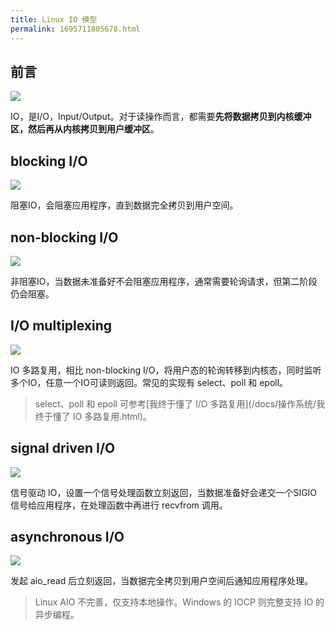 ```yaml
---
title: Linux IO 模型
permalink: 1695711805678.html
---
```


## 前言

![](http://image.caojiantao.site:1024/2ce4cd7fb7e4cd91bcdc5e21cc845ac2.png)

IO，是I/O，Input/Output。对于读操作而言，都需要**先将数据拷贝到内核缓冲区，然后再从内核拷贝到用户缓冲区**。

## blocking I/O

![](http://image.caojiantao.site:1024/c50328fb373aea36a044c74496b368a9.png)

阻塞IO，会阻塞应用程序，直到数据完全拷贝到用户空间。

## non-blocking I/O

![](http://image.caojiantao.site:1024/2b02fb1a730f207d837c11830c5c73ea.png)

非阻塞IO，当数据未准备好不会阻塞应用程序，通常需要轮询请求，但第二阶段仍会阻塞。

## I/O multiplexing

![](http://image.caojiantao.site:1024/5a94f34a59485caa03181e24d0b1b61c.png)

IO 多路复用，相比 non-blocking I/O，将用户态的轮询转移到内核态，同时监听多个IO，任意一个IO可读则返回。常见的实现有 select、poll 和 epoll。

> select、poll 和 epoll 可参考[我终于懂了 I/O 多路复用](/docs/操作系统/我终于懂了 IO 多路复用.html)。

## signal driven I/O

![](http://image.caojiantao.site:1024/ae64b311d80ff2a87d08b247e38bae0f.png)

信号驱动 IO，设置一个信号处理函数立刻返回，当数据准备好会递交一个SIGIO信号给应用程序，在处理函数中再进行 recvfrom 调用。

## asynchronous I/O

![](http://image.caojiantao.site:1024/bd17bfe9043c6008e1cb1d6d29302898.png)

发起 aio_read 后立刻返回，当数据完全拷贝到用户空间后通知应用程序处理。

> Linux AIO 不完善，仅支持本地操作。Windows 的 IOCP 则完整支持 IO 的异步编程。
